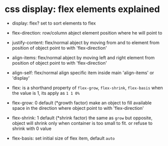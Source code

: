 # css display: flex elements explained


- display: flex?
set to sort elements to flex

- flex-direction: row/column
abject element position where he will point to

- justify-content: flex/normal
abject by moving from and to element from position of object point to
with 'flex-direction'

- align-items: flex/normal
abject by moving left and right element from position of object point to
with 'flex-direction'

- align-self: flex/normal
align specific item inside main 'align-items' or 'display'

- flex: is a shorthand property of
`flex-grow`, `flex-shrink`, `flex-basis` when the value is 1, its
apply as `1 1 0%`

- flex-grow: 0 default (*growth factor) 
make an object to fill available space in the direction where object
point to with 'flex-direction'

- flex-shrink: 1 default (*shrink factor)
the same as `grow` but opposite, object will shrink only when container
is too small to fit. or refuse to shrink with 0 value

- flex-basis: set initial size of flex item, default `auto`